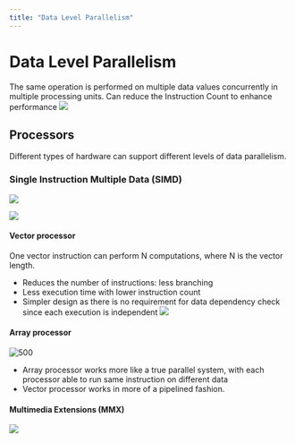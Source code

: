 ```yaml
---
title: "Data Level Parallelism"
---
```

# Data Level Parallelism
The same operation is performed on multiple data values concurrently in multiple processing units. Can reduce the Instruction Count to enhance performance
![](https://i.imgur.com/He0shTf.png)
## Processors
Different types of hardware can support different levels of data parallelism.
### Single Instruction Multiple Data (SIMD)
![](https://i.imgur.com/Pf45HmC.png)

![](https://i.imgur.com/pOAXefH.png)
#### Vector processor
One vector instruction can perform N computations, where N is the vector length.
- Reduces the number of instructions: less branching
- Less execution time with lower instruction count
- Simpler design as there is no requirement for data dependency check since each execution is independent
![](https://i.imgur.com/Afeo77i.png)
#### Array processor
![500](https://i.imgur.com/XpIX34N.png)
- Array processor works more like a true parallel system, with each processor able to run same instruction on different data
- Vector processor works in more of a pipelined fashion.
#### Multimedia Extensions (MMX)
![](https://i.imgur.com/bGaQAKF.png)
